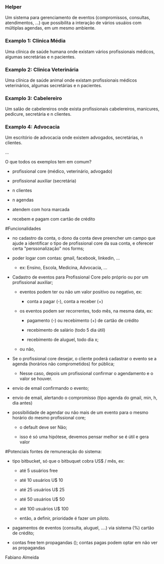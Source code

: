 ### Helper

Um sistema para gerenciamento de eventos (compromissos, consultas, atendimentos, ...) 
que possibilita a interação de vários usuáios com múltiplas agendas, em um mesmo  ambiente.

### Examplo 1: Clinica Média 

Uma clínica de saúde humana onde existam vários profissionais médicos, algumas secretárias
e n pacientes.

### Examplo 2: Clinica Veterinária

Uma clínica de saúde animal onde existam profissionais médicos veterinários, algumas secretárias
e n pacientes.

### Examplo 3: Cabelereiro

Um salão de cabelereiros onde exista profissionais cabelereiros, manicures, pedicure, secretária e n clientes.

### Examplo 4: Advocacia

Um escritório de advocacia onde existem advogados, secretárias, n clientes.

...

O que todos os exemplos tem em comum?

- profissional core (médico, veterinário, advogado)

- profissional auxiliar (secretária)

- n clientes

- n agendas

- atendem com hora marcada

- recebem e  pagam com cartão de crédito

>>

#Funcionalidades

- no cadastro da conta, o dono da conta deve preencher um campo que ajude a identificar o tipo de profissional core da sua conta, e oferecer certa "perssonalização" nos forms;

- poder logar com contas: gmail, facebook, linkedin, ...

    - ex: Ensino, Escola, Medicina, Advocacia, ...

- Cadastro de eventos para Profissional Core pelo próprio ou por um profissional auxiliar;

    - eventos podem ter ou não um valor positivo ou negativo, ex:

        - conta a pagar (-), conta a receber (+)

    - os eventos podem ser recorrentes, todo mês, na mesma data, ex:

        - pagamento (-) ou recebimento (+) de cartão de crédito

        - recebimento de salário (todo 5 dia útil)

        - recebimento de aluguel, todo dia x;

    - ou não, 

- Se o profissional core desejar, o cliente poderá cadastrar o evento se a agenda (horários não comprometidos) for pública;

    - Nesse caso, depois um profissional confirmar o agendamento e o valor se houver.

- envio de email confirmando o evento;

- envio de email, alertando o compromisso (tipo agenda do gmail, min, h, dia antes)

- possibilidade de agendar ou não mais de um evento para o mesmo horário do mesmo profissional core;

    - o default deve ser Não;

    - isso é só uma hipótese, devemos pensar melhor se é útil e gera valor


#Potenciais fontes de remuneração do sistema:

- tipo bitbucket, só que o bitbuquet cobra US$ / mês, ex:

    - até 5 usuários free

    - até 10 usuários U$ 10

    - até 25 usuários U$ 25

    - até 50 usuários U$ 50

    - até 100 usuários U$ 100

    - então, a definir, prioridade é fazer um piloto.

- pagamentos de eventos (consulta, aluguel, ....) via sistema (%) cartão de crédito;

- contas free tem propagandas (); contas pagas podem optar em não ver as propagandas


Fabiano Almeida
